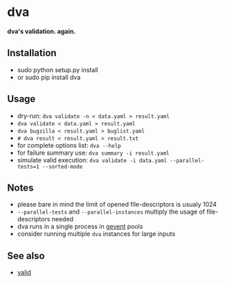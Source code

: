 dva
===

__dva's validation. again.__

Installation
------------
* sudo python setup.py install
* or sudo pip install dva

Usage
-----
* dry-run: `dva validate -n < data.yaml > result.yaml`
* `dva validate < data.yaml > result.yaml`
* `dva bugzilla < result.yaml > buglist.yaml`
* `# dva result < result.yaml > result.txt`
* for complete options list: `dva --help`
* for failure summary use: `dva summary -i result.yaml`
* simulate valid execution: `dva validate -i data.yaml --parallel-tests=1 --sorted-mode`

Notes
-----
* please bare in mind the limit of opened file-descriptors is usualy 1024
* `--parallel-tests` and `--parallel-instances` multiply the usage of file-descriptors needed
* dva runs in a single process in [gevent](http://www.gevent.org/) pools
* consider running multiple `dva` instances for large inputs

See also
--------
* [valid](https://github.com/RedHatQE/valid)
